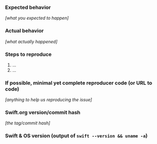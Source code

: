 ### Expected behavior
_[what you expected to happen]_

### Actual behavior
_[what actually happened]_

### Steps to reproduce

1. ...
2. ...

### If possible, minimal yet complete reproducer code (or URL to code)

_[anything to help us reproducing the issue]_

### Swift.org version/commit hash

_[the tag/commit hash]_

### Swift & OS version (output of `swift --version && uname -a`)
